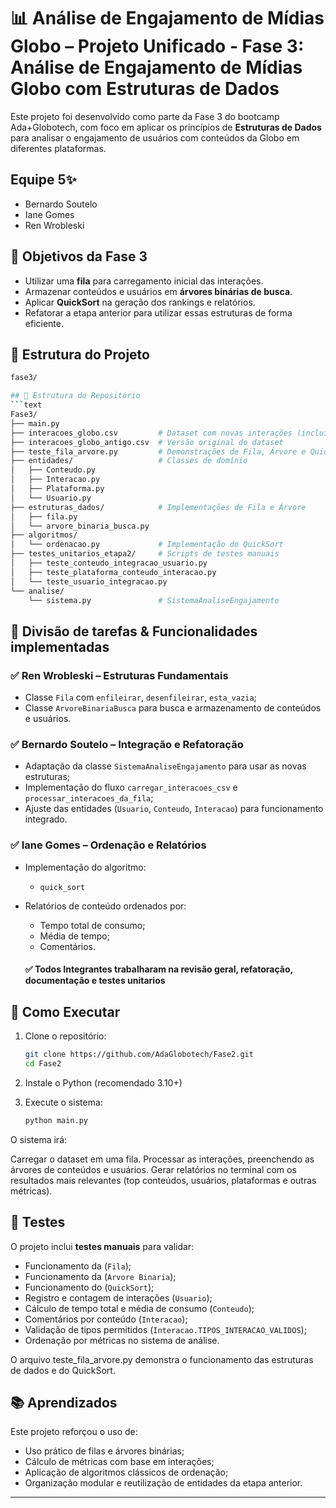 
# 📊 Análise de Engajamento de Mídias Globo – Projeto Unificado - Fase 3: Análise de Engajamento de Mídias Globo com Estruturas de Dados

Este projeto foi desenvolvido como parte da Fase 3 do bootcamp Ada+Globotech, com foco em aplicar os princípios de **Estruturas de Dados** para analisar o engajamento de usuários com conteúdos da Globo em diferentes plataformas.


## Equipe 5✨

-  Bernardo Soutelo
-  Iane Gomes
-  Ren Wrobleski

## 🎯 Objetivos da Fase 3
- Utilizar uma **fila** para carregamento inicial das interações.
- Armazenar conteúdos e usuários em **árvores binárias de busca**.
- Aplicar **QuickSort** na geração dos rankings e relatórios.
- Refatorar a etapa anterior para utilizar essas estruturas de forma eficiente.

## 🧱 Estrutura do Projeto

```bash
fase3/

## 🧱 Estrutura do Repositório
```text
Fase3/
├── main.py
├── interacoes_globo.csv         # Dataset com novas interações (inclui usuários repetidos)
├── interacoes_globo_antigo.csv  # Versão original do dataset
├── teste_fila_arvore.py         # Demonstrações de Fila, Árvore e QuickSort
├── entidades/                   # Classes de domínio
│   ├── Conteudo.py
│   ├── Interacao.py
│   ├── Plataforma.py
│   └── Usuario.py
├── estruturas_dados/            # Implementações de Fila e Árvore
│   ├── fila.py
│   └── arvore_binaria_busca.py
├── algoritmos/
│   └── ordenacao.py             # Implementação do QuickSort
├── testes_unitarios_etapa2/     # Scripts de testes manuais
│   ├── teste_conteudo_integracao_usuario.py
│   ├── teste_plataforma_conteudo_interacao.py
│   └── teste_usuario_integracao.py
└── analise/
    └── sistema.py               # SistemaAnaliseEngajamento
```
## 🧠 Divisão de tarefas & Funcionalidades implementadas

### ✅ Ren Wrobleski – Estruturas Fundamentais
- Classe `Fila` com `enfileirar`, `desenfileirar`, `esta_vazia`;
- Classe `ArvoreBinariaBusca` para busca e armazenamento de conteúdos e usuários.

### ✅ Bernardo Soutelo – Integração e Refatoração
- Adaptação da classe `SistemaAnaliseEngajamento` para usar as novas estruturas;
- Implementação do fluxo `carregar_interacoes_csv` e `processar_interacoes_da_fila`;
- Ajuste das entidades (`Usuario`, `Conteudo`, `Interacao`) para funcionamento integrado.

### ✅ Iane Gomes – Ordenação e Relatórios
- Implementação do algoritmo:
  - `quick_sort`
- Relatórios de conteúdo ordenados por:
  - Tempo total de consumo;
  - Média de tempo;
  - Comentários.
  
  #### ✅ Todos Integrantes trabalharam na revisão geral, refatoração, documentação e testes unitarios

## 🚀 Como Executar

1. Clone o repositório:
   ```bash
   git clone https://github.com/AdaGlobotech/Fase2.git
   cd Fase2
   ```

2. Instale o Python (recomendado 3.10+)

3. Execute o sistema:
   ```bash
   python main.py
   ```

O sistema irá:

Carregar o dataset em uma fila.
Processar as interações, preenchendo as árvores de conteúdos e usuários.
Gerar relatórios no terminal com os resultados mais relevantes (top conteúdos, usuários, plataformas e outras métricas).



## 🧪 Testes

O projeto inclui **testes manuais** para validar:

- Funcionamento da (`Fila`);
- Funcionamento da (`Arvore Binaria`);
- Funcionamento do (`QuickSort`);
- Registro e contagem de interações (`Usuario`);
- Cálculo de tempo total e média de consumo (`Conteudo`);
- Comentários por conteúdo (`Interacao`);
- Validação de tipos permitidos (`Interacao.TIPOS_INTERACAO_VALIDOS`);
- Ordenação por métricas no sistema de análise.

O arquivo teste_fila_arvore.py demonstra o funcionamento das estruturas de dados e do QuickSort.

## 📚 Aprendizados

Este projeto reforçou o uso de:

- Uso prático de filas e árvores binárias;
- Cálculo de métricas com base em interações;
- Aplicação de algoritmos clássicos de ordenação;
- Organização modular e reutilização de entidades da etapa anterior.

---
